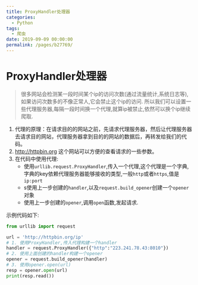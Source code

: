 ```yaml
---
title: ProxyHandler处理器
categories: 
  - Python
tags: 
  - 爬虫
date: 2019-09-09 00:00:00
permalink: /pages/b27769/
---
```


# ProxyHandler处理器

> 很多网站会检测某一段时间某个ip的访问次数(通过流量统计,系统日志等),如果访问次数多的不像正常人,它会禁止这个ip的访问.
> 所以我们可以设置一些代理服务器,每隔一段时间换一个代理,就算ip被禁止,依然可以换个ip继续爬取.

 1. 代理的原理：在请求目的的网站之前，先请求代理服务器，然后让代理服务器去请求目的网站，代理服务器拿到目的的网站的数据后，再转发给我们的代码。
 2. http://httpbin.org 这个网站可以方便的查看请求的一些参数。
 3. 在代码中使用代理:
    - 使用`urllib.request.ProxyHandler`,传入一个代理,这个代理是一个字典,字典的key依赖代理服务器能够接收的类型,一般`http`或者`https`,值是`ip:port`
    - s使用上一步创建的`handler`,以及`request.build_opener`创建一个`opener`对象
    - 使用上一步创建的`opener`,调用`open`函数,发起请求.

示例代码如下:

```python
from urllib import request

url = 'http://httpbin.org/ip'
# 1. 使用ProxyHandler,传入代理构建一个handler
handler = request.ProxyHandler({"http":"223.241.78.43:8010"})
# 2. 使用上面创建的handler构建一个opener
opener = request.build_opener(handler)
# 3. 使用opener.open(url)
resp = opener.open(url)
print(resp.read())
```